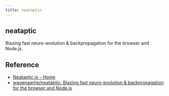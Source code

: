 ```yaml
---
title: neataptic
---
```


## neataptic
Blazing fast neuro-evolution & backpropagation for the browser and Node.js.

## Reference
* [Neataptic\.js \- Home](https://wagenaartje.github.io/neataptic/)
* [wagenaartje/neataptic: Blazing fast neuro\-evolution & backpropagation for the browser and Node\.js](https://github.com/wagenaartje/neataptic)
